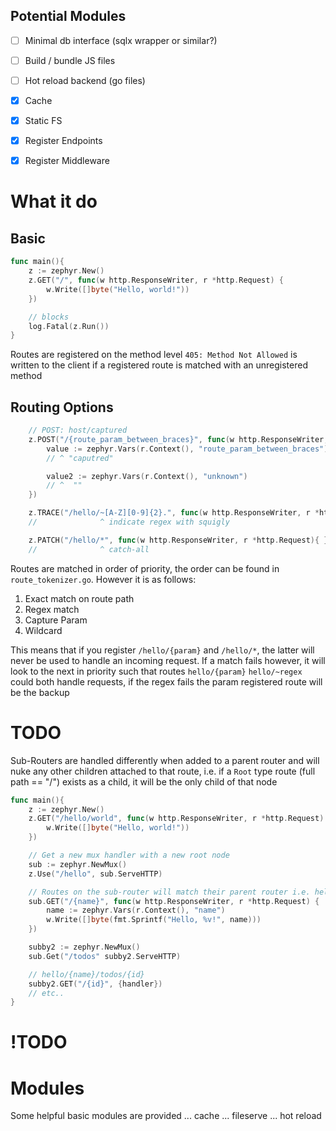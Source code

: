 ## Potential Modules

- [ ] Minimal db interface (sqlx wrapper or similar?)
- [ ] Build / bundle JS files 
- [ ] Hot reload backend (go files)
- [x] Cache
- [x] Static FS
- [x] Register Endpoints
- [x] Register Middleware




# What it do

## Basic

```go
func main(){
    z := zephyr.New()
    z.GET("/", func(w http.ResponseWriter, r *http.Request) {
	    w.Write([]byte("Hello, world!"))
    })

    // blocks
    log.Fatal(z.Run())
}
```
Routes are registered on the method level
`405: Method Not Allowed` is written to the client if a registered route is matched with an unregistered method

## Routing Options

```go
    // POST: host/captured
    z.POST("/{route_param_between_braces}", func(w http.ResponseWriter, r *http.Request){
        value := zephyr.Vars(r.Context(), "route_param_between_braces")
        // ^ "caputred"

        value2 := zephyr.Vars(r.Context(), "unknown")
        // ^  ""
    })

    z.TRACE("/hello/~[A-Z][0-9]{2}.", func(w http.ResponseWriter, r *http.Request){})
    //              ^ indicate regex with squigly

    z.PATCH("/hello/*", func(w http.ResponseWriter, r *http.Request){ })
    //              ^ catch-all 
```

Routes are matched in order of priority, the order can be found in `route_tokenizer.go`. However it is as follows:

1. Exact match on route path
2. Regex match
3. Capture Param 
4. Wildcard

This means that if you register `/hello/{param}` and `/hello/*`, the latter will never be used to handle an incoming request.
If a match fails however, it will look to the next in priority such that routes `hello/{param}` `hello/~regex` could both handle requests, if the regex fails the param registered route will be the backup

 # TODO 
Sub-Routers are handled differently when added to a parent router and will nuke any other children attached to that route, i.e. if a `Root` type route (full path == "/") exists as a child, it will be the only child of that node

```go
func main(){
    z := zephyr.New()
    z.GET("/hello/world", func(w http.ResponseWriter, r *http.Request) {
	    w.Write([]byte("Hello, world!"))
    })

    // Get a new mux handler with a new root node
    sub := zephyr.NewMux()
    z.Use("/hello", sub.ServeHTTP)

    // Routes on the sub-router will match their parent router i.e. hello/{name}
    sub.GET("/{name}", func(w http.ResponseWriter, r *http.Request) {
        name := zephyr.Vars(r.Context(), "name")
	    w.Write([]byte(fmt.Sprintf("Hello, %v!", name)))
    })

    subby2 := zephyr.NewMux()
    sub.Get("/todos" subby2.ServeHTTP)

    // hello/{name}/todos/{id}
    subby2.GET("/{id}", {handler}) 
    // etc..
}
```
# !TODO

# Modules

Some helpful basic modules are provided 
... cache
... fileserve
... hot reload 
